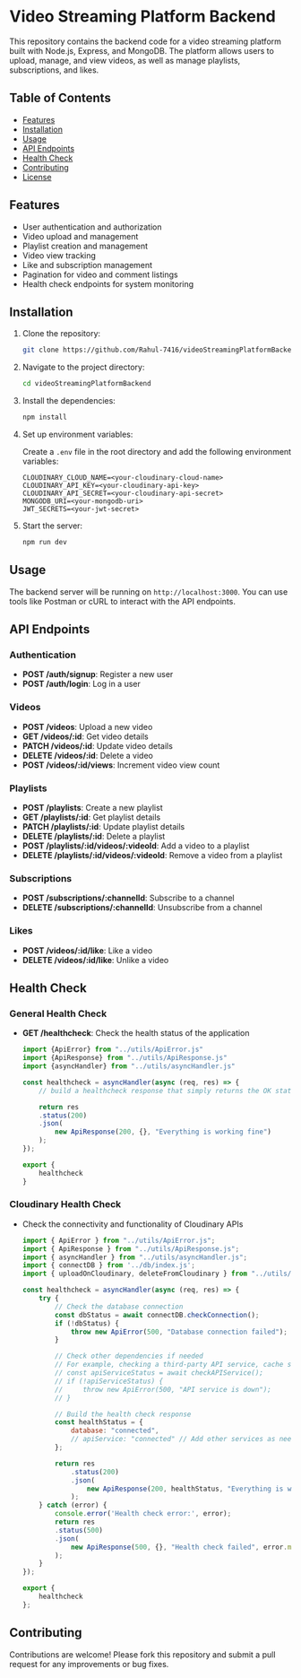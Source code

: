 # Video Streaming Platform Backend

This repository contains the backend code for a video streaming platform built with Node.js, Express, and MongoDB. The platform allows users to upload, manage, and view videos, as well as manage playlists, subscriptions, and likes.

## Table of Contents

- [Features](#features)
- [Installation](#installation)
- [Usage](#usage)
- [API Endpoints](#api-endpoints)
- [Health Check](#health-check)
- [Contributing](#contributing)
- [License](#license)

## Features

- User authentication and authorization
- Video upload and management
- Playlist creation and management
- Video view tracking
- Like and subscription management
- Pagination for video and comment listings
- Health check endpoints for system monitoring

## Installation

1. Clone the repository:

    ```bash
    git clone https://github.com/Rahul-7416/videoStreamingPlatformBackend.git
    ```

2. Navigate to the project directory:

    ```bash
    cd videoStreamingPlatformBackend
    ```

3. Install the dependencies:

    ```bash
    npm install
    ```

4. Set up environment variables:

    Create a `.env` file in the root directory and add the following environment variables:

    ```plaintext
    CLOUDINARY_CLOUD_NAME=<your-cloudinary-cloud-name>
    CLOUDINARY_API_KEY=<your-cloudinary-api-key>
    CLOUDINARY_API_SECRET=<your-cloudinary-api-secret>
    MONGODB_URI=<your-mongodb-uri>
    JWT_SECRETS=<your-jwt-secret>
    ```

5. Start the server:

    ```bash
    npm run dev
    ```

## Usage

The backend server will be running on `http://localhost:3000`. You can use tools like Postman or cURL to interact with the API endpoints.

## API Endpoints

### Authentication

- **POST /auth/signup**: Register a new user
- **POST /auth/login**: Log in a user

### Videos

- **POST /videos**: Upload a new video
- **GET /videos/:id**: Get video details
- **PATCH /videos/:id**: Update video details
- **DELETE /videos/:id**: Delete a video
- **POST /videos/:id/views**: Increment video view count

### Playlists

- **POST /playlists**: Create a new playlist
- **GET /playlists/:id**: Get playlist details
- **PATCH /playlists/:id**: Update playlist details
- **DELETE /playlists/:id**: Delete a playlist
- **POST /playlists/:id/videos/:videoId**: Add a video to a playlist
- **DELETE /playlists/:id/videos/:videoId**: Remove a video from a playlist

### Subscriptions

- **POST /subscriptions/:channelId**: Subscribe to a channel
- **DELETE /subscriptions/:channelId**: Unsubscribe from a channel

### Likes

- **POST /videos/:id/like**: Like a video
- **DELETE /videos/:id/like**: Unlike a video

## Health Check

### General Health Check

- **GET /healthcheck**: Check the health status of the application

    ```javascript
    import {ApiError} from "../utils/ApiError.js"
    import {ApiResponse} from "../utils/ApiResponse.js"
    import {asyncHandler} from "../utils/asyncHandler.js"

    const healthcheck = asyncHandler(async (req, res) => {
        // build a healthcheck response that simply returns the OK status as json with a message

        return res
        .status(200)
        .json(
            new ApiResponse(200, {}, "Everything is working fine")
        );
    });

    export {
        healthcheck
    }
    ```

### Cloudinary Health Check

- Check the connectivity and functionality of Cloudinary APIs

    ```javascript
    import { ApiError } from "../utils/ApiError.js";
    import { ApiResponse } from "../utils/ApiResponse.js";
    import { asyncHandler } from "../utils/asyncHandler.js";
    import { connectDB } from '../db/index.js'; 
    import { uploadOnCloudinary, deleteFromCloudinary } from "../utils/cloudinary.js";

    const healthcheck = asyncHandler(async (req, res) => {
        try {
            // Check the database connection
            const dbStatus = await connectDB.checkConnection();
            if (!dbStatus) {
                throw new ApiError(500, "Database connection failed");
            }

            // Check other dependencies if needed
            // For example, checking a third-party API service, cache service, etc.
            // const apiServiceStatus = await checkAPIService();
            // if (!apiServiceStatus) {
            //     throw new ApiError(500, "API service is down");
            // }

            // Build the health check response
            const healthStatus = {
                database: "connected",
                // apiService: "connected" // Add other services as needed
            };

            return res
                .status(200)
                .json(
                    new ApiResponse(200, healthStatus, "Everything is working fine")
                );
        } catch (error) {
            console.error('Health check error:', error);
            return res
            .status(500)
            .json(
                new ApiResponse(500, {}, "Health check failed", error.message)
            );
        }
    });

    export {
        healthcheck
    };
    ```

## Contributing

Contributions are welcome! Please fork this repository and submit a pull request for any improvements or bug fixes.


